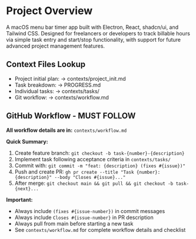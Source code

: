 
# Project Overview
A macOS menu bar timer app built with Electron, React, shadcn/ui, and Tailwind CSS. Designed for freelancers or developers to track billable hours via simple task entry and start/stop functionality, with support for future advanced project management features.

## Context Files Lookup
- Project initial plan: -> contexts/project_init.md
- Task breakdown: -> PROGRESS.md
- Individual tasks: -> contexts/tasks/
- Git workflow: -> contexts/workflow.md

## GitHub Workflow - MUST FOLLOW

**All workflow details are in:** `contexts/workflow.md`

**Quick Summary:**
1. Create feature branch: `git checkout -b task-{number}-{description}`
2. Implement task following acceptance criteria in `contexts/tasks/`
3. Commit with: `git commit -m "feat: {description} (fixes #{issue})"`
4. Push and create PR: `gh pr create --title "Task {number}: {description}" --body "Closes #{issue}..."`
5. After merge: `git checkout main && git pull && git checkout -b task-{next}...`

**Important:**
- Always include `(fixes #{issue-number})` in commit messages
- Always include `Closes #{issue-number}` in PR description
- Always pull from main before starting a new task
- See `contexts/workflow.md` for complete workflow details and checklist
